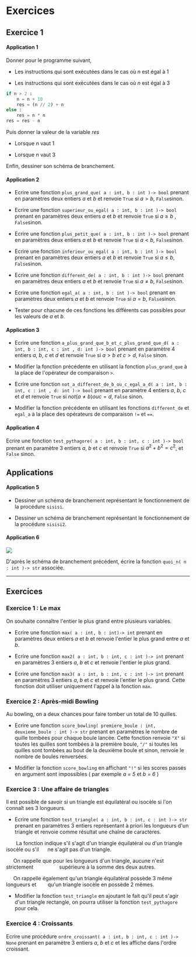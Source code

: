 # Exercices

## Exercice 1

#### Application 1

Donner pour le programme suivant, 

- Les instructions qui sont exécutées dans le cas où *n* est égal à 1

- Les instructions qui sont exécutées dans le cas où *n* est égal à 3

```python
if n > 2 :
    n = n + 10
    res = (n // 2) + n
else :
    res = n * n
res = res - n
```

Puis donner la valeur de la variable *res* 

- Lorsque *n* vaut 1

- Lorsque *n* vaut 3

Enfin, dessiner son schéma de branchement.

#### Application 2

- Ecrire une fonction `plus_grand_que( a : int, b : int )-> bool` prenant en paramètres deux entiers *a* et *b* et renvoie `True` si $`a > b`$, `False`sinon.

- Ecrire une fonction `superieur_ou_egal( a : int, b : int )-> bool` prenant en paramètres deux entiers *a* et *b* et renvoie `True` si $`a \geq b`$ , `False`sinon.

- Ecrire une fonction `plus_petit_que( a : int, b : int )-> bool` prenant en paramètres deux entiers *a* et *b* et renvoie `True` si $`a < b`$, `False`sinon.

- Ecrire une fonction `inferieur_ou_egal( a : int, b : int )-> bool` prenant en paramètres deux entiers *a* et *b* et renvoie `True` si $`a \leq b`$, `False`sinon.

- Ecrire une fonction `different_de( a : int, b : int )-> bool` prenant en paramètres deux entiers *a* et *b* et renvoie `True` si $`a \ne b`$, `False`sinon.

- Ecrire une fonction `egal_a( a : int, b : int )-> bool` prenant en paramètres deux entiers *a* et *b* et renvoie `True` si $`a = b`$, `False`sinon.

- Tester pour chacune de ces fonctions les différents cas possibles pour les valeurs de *a* et *b*.

#### Application 3

- Ecrire une fonction ``a_plus_grand_que_b_et_c_plus_grand_que_d( a : int, b : int, c : int , d: int )-> bool`` prenant en paramètre 4 entiers *a*, *b*, *c* et *d* et renvoie ``True`` si $`a > b`$ *et* $`c > d`$, ``False`` sinon.

- Modifier la fonction précédente en utilisant la fonction ``plus_grand_que`` à la place de l'opérateur de comparaison ``>``.

- Ecrire une fonction `not_a_different_de_b_ou_c_egal_a_d( a : int, b : int, c : int , d: int )-> bool` prenant en paramètre 4 entiers *a*, *b*, *c* et *d* et renvoie `True` si *not*$`(a \ne b)`$*ou*$`c = d`$, `False` sinon.

- Modifier la fonction précédente en utilisant les fonctions ``different_de`` et ``egal_a`` à la place des opérateurs de comparaison ``!=`` et ``==``.

#### Application 4

Ecrire une fonction ``test_pythagore( a : int, b : int, c : int )-> bool`` prenant en paramètre 3 entiers *a*, *b* et *c* et renvoie ``True`` si $`a^2 + b^2 = c^2`$, et ``False`` sinon.

## Applications

#### Application 5

- Dessiner un schéma de branchement représentant le fonctionnement de la procédure `sisisi`.

- Dessiner un schéma de branchement représentant le fonctionnement de la procédure `sisisi2`.

#### Application 6

![](./img/img_cond/app6.PNG)

D'après le schéma de branchement précédent, écrire la fonction ``quoi_n( n : int )-> str`` associée.

______________________

## Exercices

### Exercice 1 : Le max

On souhaite connaître l'entier le plus grand entre plusieurs variables.

- Ecrire une fonction ``max( a : int, b : int)-> int`` prenant en paramètres deux entiers *a* et *b* et renvoie l'entier le plus grand entre *a* et *b*.

- Ecrire une fonction ``max2( a : int, b : int, c : int )-> int`` prenant en paramètres 3 entiers *a*, *b* et *c* et renvoie l'entier le plus grand.

- Ecrire une fonction ``max3( a : int, b : int, c : int )-> int`` prenant en paramètres 3 entiers *a*, *b* et *c* et renvoie l'entier le plus grand. Cette fonction doit utiliser uniquement l'appel à la fonction ``max``.

### Exercice 2 : Après-midi Bowling

Au bowling, on a deux chances pour faire tomber un total de 10 quilles. 

- Ecrire une fonction ``score_bowling( premiere_boule : int, deuxieme_boule : int )-> str`` prenant en paramètres le nombre de quille tombées pour chaque boule lancée. Cette fonction renvoie ``"X"`` si toutes les quilles sont tombées à la première boule, ``"/"`` si toutes les quilles sont tombées au bout de la deuxième boule et sinon, renvoie le nombre de boules renversées.

- Modifier la fonction ``score_bowling`` en affichant ``"!"`` si les scores passés en argument sont impossibles ( par exemple *a = 5* et *b = 6* )

### Exercice 3 : Une affaire de triangles

Il est possible de savoir si un triangle est équilatéral ou isocèle si l'on connaît ses 3 longueurs.

- Ecrire une fonction ``test_triangle( a : int, b : int, c : int )-> str`` prenant en paramètres 3 entiers représentant à priori les longueurs d'un triangle et renvoie comme résultat une chaîne de caractères.

       La fonction indique s'il s'agit d'un triangle équilatéral ou d'un triangle isocèle ou s'il        ne s'agit pas d'un triangle.

       On rappelle que pour les longueurs d'un triangle, aucune n'est strictement                    supérieure à la somme des deux autres.

       On rappelle également qu'un triangle équilatéral possède 3 même longueurs et        qu'un triangle isocèle en possède 2 mêmes.

- Modifier la fonction ``test_triangle`` en ajoutant le fait qu'il peut s'agir d'un triangle rectangle, on pourra utiliser la fonction ``test_pythagore`` pour cela.

### Exercice 4 : Croissants

Ecrire une procédure ``ordre_croissant( a : int, b : int, c : int )-> None`` prenant en paramètre 3 entiers *a*, *b* et *c* et les affiche dans l'ordre croissant.
